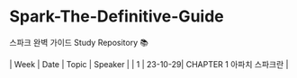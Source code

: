 # Spark-The-Definitive-Guide
스파크 완벽 가이드 Study Repository  📚

| Week | Date | Topic | Speaker |
| 1  | 23-10-29| CHAPTER 1 아파치 스파크란 | 
